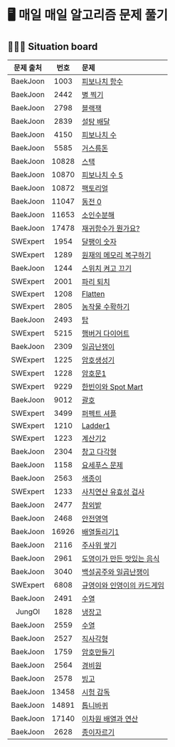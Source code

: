 # 🖥 매일 매일 알고리즘 문제 풀기

## 🧑🏽‍💻 Situation board

| 문제 출처| 번호     | 문제      |
| :--------: | :--------: | :-------- |
| BaekJoon     | 1003     |[피보나치 함수](https://www.acmicpc.net/problem/1003) |
| BaekJoon     | 2442     |[별 찍기](https://www.acmicpc.net/problem/2442) |
| BaekJoon     | 2798     |[블랙잭](https://www.acmicpc.net/problem/2798) |
| BaekJoon     | 2839     |[설탕 배달](https://www.acmicpc.net/problem/2839) |
| BaekJoon     | 4150     |[피보나치 수](https://www.acmicpc.net/problem/4150) |
| BaekJoon     | 5585     |[거스름돈](https://www.acmicpc.net/problem/5585) |
| BaekJoon     | 10828     |[스택](https://www.acmicpc.net/problem/10828) |
| BaekJoon     | 10870     |[피보나치 수 5](https://www.acmicpc.net/problem/10870) |
| BaekJoon     | 10872     |[팩토리얼](https://www.acmicpc.net/problem/10872) |
| BaekJoon     | 11047     |[동전 0](https://www.acmicpc.net/problem/11047) |
| BaekJoon     | 11653     |[소인수분해](https://www.acmicpc.net/problem/11653) |
| BaekJoon     | 17478     |[재귀함수가 뭔가요?](https://www.acmicpc.net/problem/17478) |
| SWExpert     | 1954     |[달팽이 숫자](https://swexpertacademy.com/main/code/problem/problemDetail.do?contestProbId=AV5PobmqAPoDFAUq&categoryId=AV5PobmqAPoDFAUq&categoryType=CODE&problemTitle=1954&orderBy=FIRST_REG_DATETIME&selectCodeLang=ALL&select-1=&pageSize=10&pageIndex=1) |
| SWExpert     | 1289     |[원재의 메모리 복구하기](https://swexpertacademy.com/main/code/problem/problemDetail.do?contestProbId=AV19AcoKI9sCFAZN&categoryId=AV19AcoKI9sCFAZN&categoryType=CODE&problemTitle=1289&orderBy=FIRST_REG_DATETIME&selectCodeLang=ALL&select-1=&pageSize=10&pageIndex=1) |
| BaekJoon     | 1244     |[스위치 켜고 끄기](https://www.acmicpc.net/problem/1244) |
| SWExpert     | 2001     |[파리 퇴치](https://swexpertacademy.com/main/code/problem/problemDetail.do?contestProbId=AV5PzOCKAigDFAUq&categoryId=AV5PzOCKAigDFAUq&categoryType=CODE&problemTitle=2001&orderBy=FIRST_REG_DATETIME&selectCodeLang=ALL&select-1=&pageSize=10&pageIndex=1) |
| SWExpert     | 1208     |[Flatten](https://swexpertacademy.com/main/code/problem/problemDetail.do?contestProbId=AV139KOaABgCFAYh&categoryId=AV139KOaABgCFAYh&categoryType=CODE&problemTitle=1208&orderBy=FIRST_REG_DATETIME&selectCodeLang=ALL&select-1=&pageSize=10&pageIndex=1) |
| SWExpert     | 2805     |[농작물 수확하기](https://swexpertacademy.com/main/code/problem/problemDetail.do?contestProbId=AV7GLXqKAWYDFAXB&categoryId=AV7GLXqKAWYDFAXB&categoryType=CODE&problemTitle=2805&orderBy=FIRST_REG_DATETIME&selectCodeLang=ALL&select-1=&pageSize=10&pageIndex=1) |
| BaekJoon     | 2493     |[탑](https://www.acmicpc.net/problem/2493) |
| SWExpert     | 5215     |[햄버거 다이어트](https://swexpertacademy.com/main/code/problem/problemDetail.do?contestProbId=AWT-lPB6dHUDFAVT&categoryId=AWT-lPB6dHUDFAVT&categoryType=CODE&problemTitle=5215&orderBy=FIRST_REG_DATETIME&selectCodeLang=ALL&select-1=&pageSize=10&pageIndex=1) |
| BaekJoon     | 2309     |[일곱난쟁이](https://www.acmicpc.net/problem/2309) |
| SWExpert     | 1225     |[암호생성기](https://swexpertacademy.com/main/code/problem/problemDetail.do?contestProbId=AV14uWl6AF0CFAYD&categoryId=AV14uWl6AF0CFAYD&categoryType=CODE&problemTitle=1225&orderBy=FIRST_REG_DATETIME&selectCodeLang=ALL&select-1=&pageSize=10&pageIndex=1) |
| SWExpert     | 1228     |[암호문1](https://swexpertacademy.com/main/code/problem/problemDetail.do?contestProbId=AV14w-rKAHACFAYD&categoryId=AV14w-rKAHACFAYD&categoryType=CODE&problemTitle=1228&orderBy=FIRST_REG_DATETIME&selectCodeLang=ALL&select-1=&pageSize=10&pageIndex=1) |
| SWExpert     | 9229     |[한빈이와 Spot Mart](https://swexpertacademy.com/main/code/problem/problemDetail.do?contestProbId=AW8Wj7cqbY0DFAXN&categoryId=AW8Wj7cqbY0DFAXN&categoryType=CODE&problemTitle=9229&orderBy=FIRST_REG_DATETIME&selectCodeLang=ALL&select-1=&pageSize=10&pageIndex=1) |
| BaekJoon     | 9012     |[괄호](https://www.acmicpc.net/problem/9012) |
| SWExpert     | 3499     |[퍼펙트 셔플](https://swexpertacademy.com/main/code/problem/problemDetail.do?contestProbId=AWGsRbk6AQIDFAVW&categoryId=AWGsRbk6AQIDFAVW&categoryType=CODE&problemTitle=3499&orderBy=FIRST_REG_DATETIME&selectCodeLang=ALL&select-1=&pageSize=10&pageIndex=1) |
| SWExpert     | 1210     |[Ladder1](https://swexpertacademy.com/main/code/problem/problemDetail.do?contestProbId=AV14ABYKADACFAYh&categoryId=AV14ABYKADACFAYh&categoryType=CODE&problemTitle=1210&orderBy=FIRST_REG_DATETIME&selectCodeLang=ALL&select-1=&pageSize=10&pageIndex=1) |
| SWExpert     | 1223     |[계산기2](https://swexpertacademy.com/main/code/problem/problemDetail.do?contestProbId=AV14nnAaAFACFAYD&categoryId=AV14nnAaAFACFAYD&categoryType=CODE&problemTitle=1223&orderBy=FIRST_REG_DATETIME&selectCodeLang=ALL&select-1=&pageSize=10&pageIndex=1) |
| BaekJoon     | 2304     |[창고 다각형](https://www.acmicpc.net/problem/2304) |
| BaekJoon     | 1158     |[요세푸스 문제](https://www.acmicpc.net/problem/1158) |
| BaekJoon     | 2563     |[색종이](https://www.acmicpc.net/problem/2563) |
| SWExpert     | 1233     |[사치연산 유효성 검사](https://swexpertacademy.com/main/code/problem/problemDetail.do?contestProbId=AV141176AIwCFAYD&categoryId=AV141176AIwCFAYD&categoryType=CODE&problemTitle=1233&orderBy=FIRST_REG_DATETIME&selectCodeLang=ALL&select-1=&pageSize=10&pageIndex=1) |
| BaekJoon     | 2477     |[참외밭](https://www.acmicpc.net/problem/2477) |
| BaekJoon     | 2468     |[안전영역](https://www.acmicpc.net/problem/2468) |
| BaekJoon     | 16926     |[배열돌리기1](https://www.acmicpc.net/problem/16926) |
| BaekJoon     | 2116     |[주사위 쌓기](https://www.acmicpc.net/problem/2116) |
| BaekJoon     | 2961     |[도영이가 만든 맛있는 음식](https://www.acmicpc.net/problem/2961) |
| BaekJoon     | 3040     |[백설공주와 일곱난쟁이](https://www.acmicpc.net/problem/3040) |
| SWExpert     | 6808     |[규영이와 인영이의 카드게임](https://swexpertacademy.com/main/code/problem/problemDetail.do?contestProbId=AWgv9va6HnkDFAW0&categoryId=AWgv9va6HnkDFAW0&categoryType=CODE&problemTitle=6808&orderBy=FIRST_REG_DATETIME&selectCodeLang=ALL&select-1=&pageSize=10&pageIndex=1) |
| BaekJoon     | 2491     |[수열](https://www.acmicpc.net/problem/2491) |
| JungOl     | 1828     |[냉장고](http://jungol.co.kr/bbs/board.php?bo_table=pbank&wr_id=1101&sca=30) |
| BaekJoon     | 2559     |[수열](https://www.acmicpc.net/problem/2559) |
| BaekJoon     | 2527     |[직사각형](https://www.acmicpc.net/problem/2527) |
| BaekJoon     | 1759     |[암호만들기](https://www.acmicpc.net/problem/1759) |
| BaekJoon     | 2564     |[경비원](https://www.acmicpc.net/problem/2564) |
| BaekJoon     | 2578     |[빙고](https://www.acmicpc.net/problem/2578) |
| BaekJoon     | 13458     |[시험 감독](https://www.acmicpc.net/problem/13458) |
| BaekJoon     | 14891     |[톱니바퀴](https://www.acmicpc.net/problem/14891) |
| BaekJoon     | 17140     |[이차원 배열과 연산](https://www.acmicpc.net/problem/17140) |
| BaekJoon     | 2628     |[종이자르기](https://www.acmicpc.net/problem/2628) |

